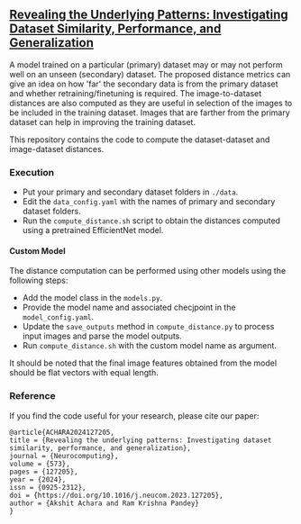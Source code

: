 ## [Revealing the Underlying Patterns: Investigating Dataset Similarity, Performance, and Generalization](https://www.sciencedirect.com/science/article/abs/pii/S0925231223013280)

A model trained on a particular (primary) dataset may or may not perform well on an unseen (secondary) dataset. The proposed distance metrics can give an idea on how 'far' the secondary data is from the primary dataset and whether retraining/finetuning is required. The image-to-dataset distances are also computed as they are useful in selection of the images to be included in the training dataset. Images that are farther from the primary dataset can help in improving the training dataset.

This repository contains the code to compute the dataset-dataset and image-dataset distances.

### Execution
- Put your primary and secondary dataset folders in `./data`.
- Edit the `data_config.yaml` with the names of primary and secondary dataset folders.
- Run the `compute_distance.sh` script to obtain the distances computed using a pretrained EfficientNet model.
#### Custom Model
The distance computation can be performed using other models using the following steps:
- Add the model class in the `models.py`.
- Provide the model name and associated checjpoint in the  `model_config.yaml`.
- Update the `save_outputs` method in `compute_distance.py` to process input images and parse the model outputs.
- Run `compute_distance.sh` with the custom model name as argument.

It should be noted that the final image features obtained from the model should be flat vectors with equal length.

### Reference
If you find the code useful for your research, please cite our paper:
```
@article{ACHARA2024127205,
title = {Revealing the underlying patterns: Investigating dataset similarity, performance, and generalization},
journal = {Neurocomputing},
volume = {573},
pages = {127205},
year = {2024},
issn = {0925-2312},
doi = {https://doi.org/10.1016/j.neucom.2023.127205},
author = {Akshit Achara and Ram Krishna Pandey}
}
```